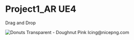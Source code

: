 # Project1_AR UE4 
Drag and Drop

<img src="https://www.nicepng.com/png/detail/27-274104_donuts-transparent-doughnut-pink-icing.png" alt="Donuts Transparent - Doughnut Pink Icing@nicepng.com">

                       

